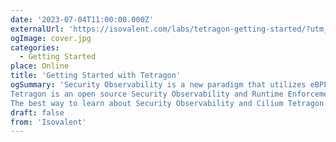 ```yaml
---
date: '2023-07-04T11:00:00.000Z'
externalUrl: 'https://isovalent.com/labs/tetragon-getting-started/?utm_source=website-cilium&utm_medium=referral&utm_campaign=cilium-lab'
ogImage: cover.jpg
categories:
  - Getting Started
place: Online
title: 'Getting Started with Tetragon'
ogSummary: 'Security Observability is a new paradigm that utilizes eBPF, a Linux kernel technology, to allow Security and DevOps teams, SREs, Cloud Engineers, and Solution Architects to gain real-time visibility into Kubernetes and helps to secure your production environment with Tetragon.
Tetragon is an open source Security Observability and Runtime Enforcement tool from the makers of Cilium. It captures different process and network event types through a user-supplied configuration to enable security observability on arbitrary hook points in the kernel; then translates these events into actionable signals for a Security Team.
The best way to learn about Security Observability and Cilium Tetragon is to read the book “Security Observability with eBPF” by Jed Salazar and Natalia Reka Ivanko. And the best way to have your first experience with Tetragon is to walk through this lab, which takes the Real World Attack example out of the book and teaches you how to detect a container escape step by step!'
draft: false
from: 'Isovalent'
---
```

